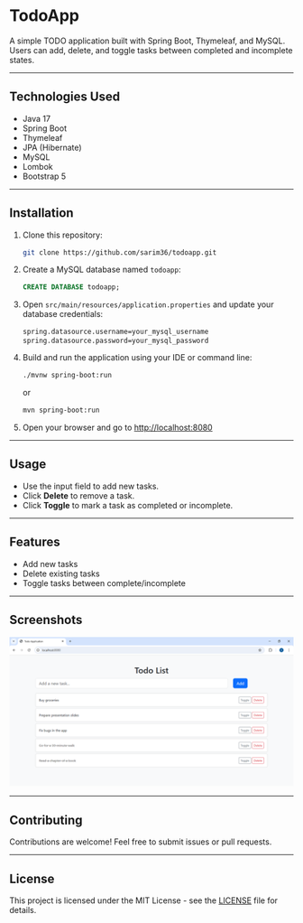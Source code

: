 # TodoApp

A simple TODO application built with Spring Boot, Thymeleaf, and MySQL. Users can add, delete, and toggle tasks between completed and incomplete states.

---

## Technologies Used

- Java 17  
- Spring Boot  
- Thymeleaf  
- JPA (Hibernate)  
- MySQL  
- Lombok  
- Bootstrap 5  

---

## Installation

1. Clone this repository:  
   ```bash
   git clone https://github.com/sarim36/todoapp.git

2. Create a MySQL database named `todoapp`:

   ```sql
   CREATE DATABASE todoapp;
   ```

3. Open `src/main/resources/application.properties` and update your database credentials:

   ```properties
   spring.datasource.username=your_mysql_username
   spring.datasource.password=your_mysql_password
   ```

4. Build and run the application using your IDE or command line:

   ```bash
   ./mvnw spring-boot:run
   ```

   or

   ```bash
   mvn spring-boot:run
   ```

5. Open your browser and go to [http://localhost:8080](http://localhost:8080)

---

## Usage

* Use the input field to add new tasks.
* Click **Delete** to remove a task.
* Click **Toggle** to mark a task as completed or incomplete.

---

## Features

* Add new tasks
* Delete existing tasks
* Toggle tasks between complete/incomplete

---

## Screenshots

![TodoApp Screenshot](screenshots/screenshot-1.png)

---

## Contributing

Contributions are welcome! Feel free to submit issues or pull requests.

---

## License

This project is licensed under the MIT License - see the [LICENSE](LICENSE) file for details.


